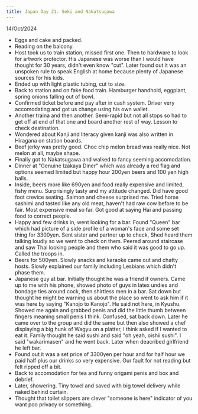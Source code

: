 ```yaml
---
title: Japan Day 21. Seki and Nakatsugawa
---
```


14/Oct/2024

- Eggs and cake and packed.
- Reading on the balcony.
- Host took us to train station, missed first one. Then to hardware to look for artwork protector. His Japanese was worse than I would have thought for 30 years, didn't even know "cut". Later found out it was an unspoken rule to speak English at home because plenty of Japanese sources for his kids.
- Ended up with light plastic tubing, cut to size.
- Back to station and on fake food train. Hamburger handhold, eggplant, spring onions falling out of bowl. 
- Confirmed ticket before and pay after in cash system. Driver very accomodating and got us change using his own wallet.
- Another traina and then another. Semi-rapid but not all stops so had to get off at end of that one and board another rest of way. Lesson to check destination.
- Wondered about Kanji and literacy given kanji was also written in Hiragana on station boards.
- Beef jerky was pretty good. Choc chip melon bread was really nice. Not melon at all, maybe shape.
- Finally got to Nakatsugawa and walked to fancy seeming accomodation. 
- Dinner at "Genuine Izakaya Diner" which was already a red flag and options seemed limited but happy hour 200yen beers and 100 yen high balls.
- Inside, beers more like 690yen and food really expensive and limited, fishy menu. Surprisingly tasty and my attitude changed. Did have good foot crevice seating. Salmon and cheese surprised me. Tried horse sashimi and tasted like any old meat, haven't had raw cow before to be fair. Most expensive meal so far. Got good at saying Hai and passing food to correct people.
- Happy and few drinks in, went looking for a bar. Found "Queen" bar which had picture of a side profile of a woman's face and some set thing for 3300yen. Sent sister and partner up to check, Shed heard them talking loudly so we went to check on them. Peered around staircase and saw Thai looking people and them who said it was good to go up. Called the troops in.
- Beers for 500yen. Slowly snacks and karaoke came out and chatty hosts. Slowly explained our family including Lesbians which didn't phase them.
- Japanese guy at bar. Initially thought he was a friend if owners. Came up to me with his phone, showed photo of guys in latex undies and bondage ties around cock, then shirtless men in a bar. Sat down but thought he might be warning us about the place so went to ask him if it was here by saying "Kanojo to Kanojo". He said not here, in Kyushu. Showed me again and grabbed penis and did the little thumb between fingers meaning small penis I think. Confused, sat back down. Later he came over to the group and did the same but then also showed a chef displaying a big hunk of Wagyu on a platter, I think asked if I wanted to eat it. Family thought he said sushi and said "oh yeah, oishii sushi". I said "wakarimasen" and he went back. Later when deacribed girlfriend he left bar. 
- Found out it was a set price of 3300yen per hour and for half hour we paid half plus our drinks so very expensive. Our fault for not reading but felt ripped off a bit.
- Back to accomodation for tea and funny origami penis and box and debrief.
- Later, showering. Tiny towel and saved with big towel delivery while naked behind curtain. 
- Thought that toilet slippers are clever "someone is here" indicator of you want poo privacy or something.
